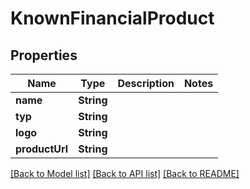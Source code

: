 # KnownFinancialProduct

## Properties
Name | Type | Description | Notes
------------ | ------------- | ------------- | -------------
**name** | **String** |  | 
**typ** | **String** |  | 
**logo** | **String** |  | 
**productUrl** | **String** |  | 

[[Back to Model list]](../README.md#documentation-for-models) [[Back to API list]](../README.md#documentation-for-api-endpoints) [[Back to README]](../README.md)


